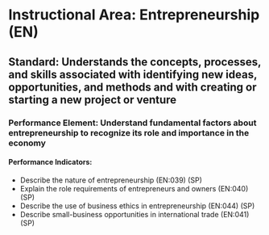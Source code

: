# Instructional Area: Entrepreneurship (EN)

## Standard: Understands the concepts, processes, and skills associated with identifying new ideas, opportunities, and methods and with creating or starting a new project or venture

### Performance Element: Understand fundamental factors about entrepreneurship to recognize its role and importance in the economy

#### Performance Indicators:

* Describe the nature of entrepreneurship (EN:039) (SP)
* Explain the role requirements of entrepreneurs and owners (EN:040) (SP)
* Describe the use of business ethics in entrepreneurship (EN:044) (SP)
* Describe small-business opportunities in international trade (EN:041) (SP)

